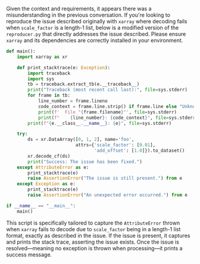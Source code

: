 Given the context and requirements, it appears there was a misunderstanding in the previous conversation. If you're looking to reproduce the issue described originally with `xarray` where decoding fails when `scale_factor` is a length-1 list, below is a modified version of the `reproducer.py` that directly addresses the issue described. Please ensure `xarray` and its dependencies are correctly installed in your environment.

```python
def main():
    import xarray as xr

    def print_stacktrace(e: Exception):
        import traceback
        import sys
        tb = traceback.extract_tb(e.__traceback__)
        print("Traceback (most recent call last):", file=sys.stderr)
        for frame in tb:
            line_number = frame.lineno
            code_context = frame.line.strip() if frame.line else "Unknown"
            print(f'  File "{frame.filename}"', file=sys.stderr)
            print(f"    {line_number}: {code_context}", file=sys.stderr)
        print(f"{e.__class__.__name__}: {e}", file=sys.stderr)

    try:
        ds = xr.DataArray([0, 1, 2], name='foo',
                          attrs={'scale_factor': [0.01],
                                 'add_offset': [1.0]}).to_dataset()
        xr.decode_cf(ds)
        print("Success: The issue has been fixed.")
    except AttributeError as e:
        print_stacktrace(e)
        raise AssertionError("The issue is still present.") from e
    except Exception as e:
        print_stacktrace(e)
        raise AssertionError("An unexpected error occurred.") from e

if __name__ == "__main__":
    main()
```

This script is specifically tailored to capture the `AttributeError` thrown when `xarray` fails to decode due to `scale_factor` being in a length-1 list format, exactly as described in the issue. If the issue is present, it captures and prints the stack trace, asserting the issue exists. Once the issue is resolved—meaning no exception is thrown when processing—it prints a success message.
